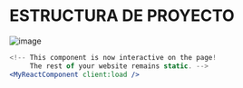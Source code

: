 # ESTRUCTURA DE PROYECTO

![image](https://github.com/jeulufis/frameworks-notes/assets/92868937/3ee5358a-384f-4c3c-8a51-d1b6e157dd08)


```jsx
<!-- This component is now interactive on the page!
     The rest of your website remains static. -->
<MyReactComponent client:load />
```

